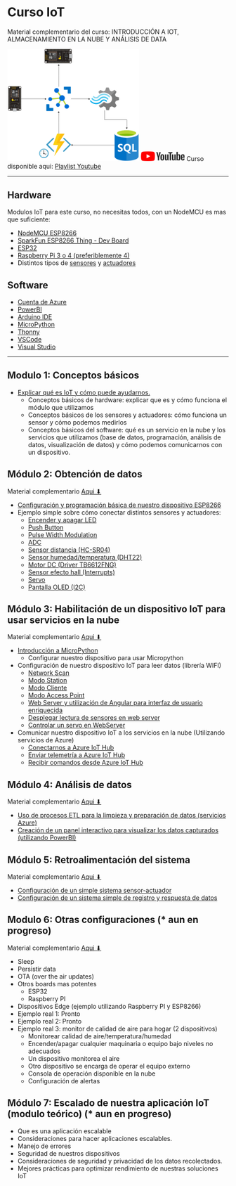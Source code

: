 # Curso IoT
Material complementario del curso: INTRODUCCIÓN A IOT, ALMACENAMIENTO EN LA NUBE Y ANÁLISIS DE DATA

<img src="/img/d1.png" width="300">

 <img src="/img/ytIcon.png" width="100">
 Curso disponible aqui: <a href="https://www.youtube.com/playlist?list=PL22a5HPkoCQb2UCUi800SvnNu_HrKVk-G">Playlist Youtube</a> 
 
 ---
## Hardware

Modulos IoT para este curso, no necesitas todos, con un NodeMCU es mas que suficiente: 

- <a href="https://www.amazon.com/HiLetgo-Internet-Development-Wireless-Micropython/dp/B081CSJV2V">NodeMCU ESP8266</a>
- <a href="https://www.sparkfun.com/products/13711">SparkFun ESP8266 Thing - Dev Board</a>
- <a href="https://www.amazon.com/SongHe-Development-Dual-Mode-Bluetooth-Antenna/dp/B08246MCL5">ESP32</a>
- <a href="https://www.raspberrypi.org/products/raspberry-pi-4-model-b/">Raspberry Pi 3 o 4 (preferiblemente 4)</a>
- Distintos tipos de <a href="https://www.amazon.com/HiLetgo-Sensors-Assortment-Raspberry-Projects/dp/B01N5910XS">sensores</a> y <a href="https://www.amazon.com/Miuzei-Helicopter-Airplane-Remote-Control/dp/B07NSVKZP7">actuadores</a>

## Software

- <a href="https://azure.microsoft.com/en-us/free/">Cuenta de Azure</a>
- <a href="https://powerbi.microsoft.com/en-us/">PowerBI</a>
- <a href="https://www.arduino.cc/en/software">Arduino IDE</a>
- <a href="https://micropython.org/">MicroPython</a>
- <a href="https://thonny.org/">Thonny</a>
- <a href="https://code.visualstudio.com/">VSCode</a>
- <a href="https://visualstudio.microsoft.com/">Visual Studio</a>

 ---
 ## Modulo 1: Conceptos básicos
- <a href="https://www.youtube.com/watch?v=HuZQsPen9S4">Explicar qué es IoT y cómo puede ayudarnos.</a>
  - Conceptos básicos de hardware: explicar que es y cómo funciona el módulo que utilizamos
  - Conceptos básicos de los sensores y actuadores: cómo funciona un sensor y cómo podemos medirlos
  - Conceptos básicos del software: qué es un servicio en la nube y los servicios que utilizamos (base de datos, programación, análisis de datos, visualización de datos) y cómo podemos comunicarnos con un dispositivo.

## Módulo 2: Obtención de datos
Material complementario <a href="/Modulo 2/">Aqui ⬇</a>
- <a href="https://www.youtube.com/watch?v=DoEXbU-nT84">Configuración y programación básica de nuestro dispositivo ESP8266</a>
- Ejemplo simple sobre cómo conectar distintos sensores y actuadores:
  - <a href="https://www.youtube.com/watch?v=zQ4-adT0BSA">Encender y apagar LED</a>
  - <a href="https://www.youtube.com/watch?v=ASPIfFUboGs">Push Button</a>
  - <a href="https://www.youtube.com/watch?v=4Zcyb7DkYb8">Pulse Width Modulation</a>
  - <a href="https://www.youtube.com/watch?v=EF4Zmd-J-as">ADC</a>
  - <a href="https://www.youtube.com/watch?v=Pde4dbyZxSI">Sensor distancia (HC-SR04)</a>
  - <a href="https://www.youtube.com/watch?v=UKmICfz_fGk">Sensor humedad/temperatura (DHT22)</a>
  - <a href="https://www.youtube.com/watch?v=NvnP0YtsOvw">Motor DC (Driver TB6612FNG)</a>
  - <a href="https://www.youtube.com/watch?v=pxHsRv2epHE">Sensor efecto hall (Interrupts)</a>
  - <a href="https://www.youtube.com/watch?v=9Lu98LXeJOA">Servo</a>
  - <a href="https://www.youtube.com/watch?v=6NS6sh36p_A">Pantalla OLED (I2C)</a>

## Módulo 3: Habilitación de un dispositivo IoT para usar servicios en la nube
Material complementario <a href="/Modulo 3/">Aqui ⬇</a>
- <a href="https://www.youtube.com/watch?v=0CmfkGMnhA4">Introducción a MicroPython</a>
  - Configurar nuestro dispositivo para usar Micropython
- Configuración de nuestro dispositivo IoT para leer datos (librería WIFI)
  - <a href="https://www.youtube.com/watch?v=t-UXmWUz__4">Network Scan</a>
  - <a href="https://www.youtube.com/watch?v=sqay7rE_KRw">Modo Station</a>
  - <a href="https://www.youtube.com/watch?v=PGnoUtts3Ok">Modo Cliente</a>
  - <a href="https://www.youtube.com/watch?v=-z6-nZJdeBE">Modo Access Point</a>
  - <a href="https://www.youtube.com/watch?v=HjbEAuQXr1M">Web Server y utilización de Angular para interfaz de usuario enriquecida</a>
  - <a href="https://www.youtube.com/watch?v=RrHxOLSw3Jg">Desplegar lectura de sensores en web server</a>
  - <a href="https://www.youtube.com/watch?v=dEINx31FY00">Controlar un servo en WebServer</a>
- Comunicar nuestro dispositivo IoT a los servicios en la nube (Utilizando servicios de Azure)
  - <a href="https://www.youtube.com/watch?v=akre5_b_Eys">Conectarnos a Azure IoT Hub</a>
  - <a href="https://www.youtube.com/watch?v=BEc8bBKQDgU">Enviar telemetría a Azure IoT Hub</a>
  - <a href="https://www.youtube.com/watch?v=g5eH2h7WpdI">Recibir comandos desde Azure IoT Hub</a>

## Módulo 4: Análisis de datos
Material complementario <a href="/Modulo 4/">Aqui ⬇</a>
- <a href="https://www.youtube.com/watch?v=FtnQwAeIObw">Uso de procesos ETL para la limpieza y preparación de datos (servicios Azure)</a>
- <a href="https://www.youtube.com/watch?v=Wg2sIpVqDMo">Creación de un panel interactivo para visualizar los datos capturados (utilizando PowerBI)</a>

## Módulo 5: Retroalimentación del sistema
Material complementario <a href="/Modulo 5/">Aqui ⬇</a>
- <a href="https://www.youtube.com/watch?v=tObz4KHemeo">Configuración de un simple sistema sensor-actuador</a>
- <a href="https://www.youtube.com/watch?v=U1Ahw6HjE5s">Configuración de un sistema simple de registro y respuesta de datos</a>

## Modulo 6: Otras configuraciones (* aun en progreso)
Material complementario <a href="/Modulo 6/">Aqui ⬇</a>
- Sleep
- Persistir data
- OTA (over the air updates)
- Otros boards mas potentes
  - ESP32
  - Raspberry PI
- Dispositivos Edge (ejemplo utilizando Raspberry PI y ESP8266)
- Ejemplo real 1: Pronto
- Ejemplo real 2: Pronto
- Ejemplo real 3: monitor de calidad de aire para hogar (2 dispositivos)
  - Monitorear calidad de aire/temperatura/humedad
  - Encender/apagar cualquier maquinaria o equipo bajo niveles no adecuados
  - Un dispositivo monitorea el aire
  - Otro dispositivo se encarga de operar el equipo externo
  - Consola de operación disponible en la nube
  - Configuración de alertas

## Módulo 7: Escalado de nuestra aplicación IoT (modulo teórico) (* aun en progreso)
- Que es una aplicación escalable
- Consideraciones para hacer aplicaciones escalables.
- Manejo de errores
- Seguridad de nuestros dispositivos
- Consideraciones de seguridad y privacidad de los datos recolectados.
- Mejores prácticas para optimizar rendimiento de nuestras soluciones IoT

